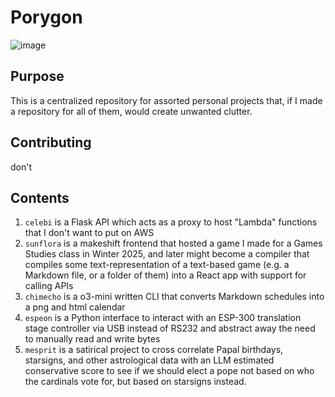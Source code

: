 # Porygon
![image](https://archives.bulbagarden.net/media/upload/thumb/8/8e/0137Porygon.png/500px-0137Porygon.png)

## Purpose
This is a centralized repository for assorted personal projects that, if I made a repository for all of them, would create unwanted clutter.

## Contributing
don't

## Contents
1. `celebi` is a Flask API which acts as a proxy to host "Lambda" functions that I don't want to put on AWS
2. `sunflora` is a makeshift frontend that hosted a game I made for a Games Studies class in Winter 2025, and later might become a compiler that compiles some text-representation of a text-based game (e.g. a Markdown file, or a folder of them) into a React app with support for calling APIs
3. `chimecho` is a o3-mini written CLI that converts Markdown schedules into a png and html calendar
4. `espeon` is a Python interface to interact with an ESP-300 translation stage controller via USB instead of RS232 and abstract away the need to manually read and write bytes
5. `mesprit` is a satirical project to cross correlate Papal birthdays, starsigns, and other astrological data with an LLM estimated conservative score to see if we should elect a pope not based on who the cardinals vote for, but based on starsigns instead.
